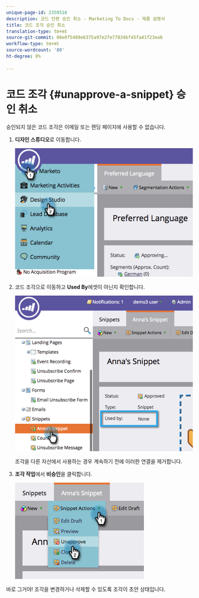 ```yaml
---
unique-page-id: 2359516
description: 코드 단편 승인 취소 - Marketing To Docs - 제품 설명서
title: 코드 조각 승인 취소
translation-type: tm+mt
source-git-commit: 06e0f5489e6375a97e2fe77834bf45fa41f23ea6
workflow-type: tm+mt
source-wordcount: '80'
ht-degree: 0%

---
```



# 코드 조각 {#unapprove-a-snippet} 승인 취소

승인되지 않은 코드 조각은 이메일 또는 랜딩 페이지에 사용할 수 없습니다.

1. **디자인 스튜디오**&#x200B;로 이동합니다.

   ![](assets/image2014-9-16-10-3a41-3a18.png)

1. 코드 조각으로 이동하고 **Used By**&#x200B;에셋이 아닌지 확인합니다.

   ![](assets/image2014-9-16-10-3a41-3a27.png)

   조각을 다른 자산에서 사용하는 경우 계속하기 전에 이러한 연결을 제거합니다.

1. **조각 작업**&#x200B;에서 **비승인**&#x200B;을 클릭합니다.

   ![](assets/image2014-9-16-10-3a41-3a54.png)

바로 그거야! 조각을 변경하거나 삭제할 수 있도록 조각이 초안 상태입니다.
